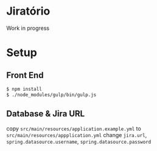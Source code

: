 # Jiratório

Work in progress

# Setup

## Front End

```bash
$ npm install
$ ./node_modules/gulp/bin/gulp.js
```

## Database & Jira URL

copy `src/main/resources/application.example.yml` to `src/main/resources/appplication.yml` 
change `jira.url`, `spring.datasource.username`, `spring.datasource.password`
